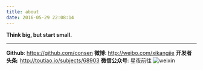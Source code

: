 ```yaml
---
title: about
date: 2016-05-29 22:08:14
---
```


**Think big, but start small.**

---

**Github**: https://github.com/consen
**微博**: http://weibo.com/xikangjie
**开发者头条**: http://toutiao.io/subjects/68903
**微信公众号**: 星夜前往
![weixin](http://7xtc3e.com1.z0.glb.clouddn.com/about/qrcode_for_gh_8f216ee6471b_258.jpg)
